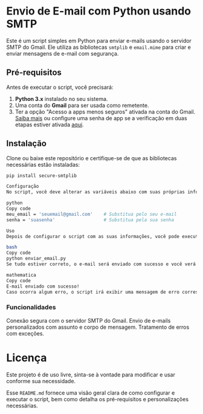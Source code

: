 # Envio de E-mail com Python usando SMTP

Este é um script simples em Python para enviar e-mails usando o servidor SMTP do Gmail. Ele utiliza as bibliotecas `smtplib` e `email.mime` para criar e enviar mensagens de e-mail com segurança.

## Pré-requisitos

Antes de executar o script, você precisará:

1. **Python 3.x** instalado no seu sistema.
2. Uma conta do **Gmail** para ser usada como remetente.
3. Ter a opção "Acesso a apps menos seguros" ativada na conta do Gmail. [Saiba mais](https://myaccount.google.com/lesssecureapps) ou configure uma senha de app se a verificação em duas etapas estiver ativada [aqui](https://myaccount.google.com/apppasswords).

## Instalação

Clone ou baixe este repositório e certifique-se de que as bibliotecas necessárias estão instaladas:

```bash
pip install secure-smtplib

Configuração
No script, você deve alterar as variáveis abaixo com suas próprias informações:

python
Copy code
meu_email = 'seuemail@gmail.com'    # Substitua pelo seu e-mail
senha = 'suasenha'                  # Substitua pela sua senha

Uso
Depois de configurar o script com as suas informações, você pode executá-lo diretamente no terminal:

bash
Copy code
python enviar_email.py
Se tudo estiver correto, o e-mail será enviado com sucesso e você verá a mensagem:

mathematica
Copy code
E-mail enviado com sucesso!
Caso ocorra algum erro, o script irá exibir uma mensagem de erro correspondente.
```
### Funcionalidades
Conexão segura com o servidor SMTP do Gmail.
Envio de e-mails personalizados com assunto e corpo de mensagem.
Tratamento de erros com exceções.

# Licença
Este projeto é de uso livre, sinta-se à vontade para modificar e usar conforme sua necessidade.


Esse `README.md` fornece uma visão geral clara de como configurar e executar o script, bem como detalha os pré-requisitos e personalizações necessárias.